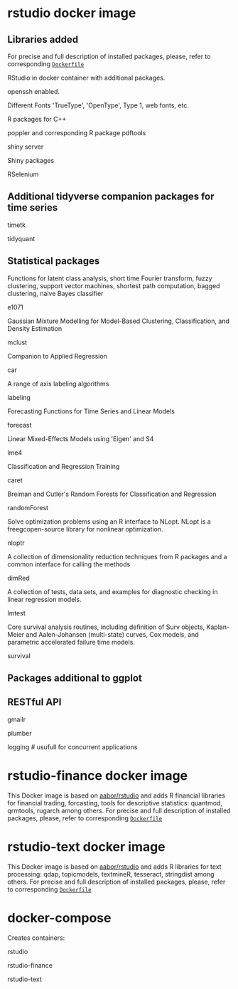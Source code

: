 # rstudio docker image
## Libraries added

For precise and full description of installed packages, please, refer to corresponding [`Dockerfile`](https://github.com/aabor/rstudio/blob/master/rstudio/Dockerfile)

RStudio in docker container with additional packages.

openssh enabled.

Different Fonts 'TrueType', 'OpenType', Type 1, web fonts, etc.

R packages for C++

poppler and corresponding R package pdftools

shiny server

Shiny packages

RSelenium

## Additional tidyverse companion packages for time series

timetk

tidyquant

## Statistical packages
Functions for latent class analysis, short time Fourier transform, fuzzy clustering, support vector machines, shortest path computation, bagged clustering, naive Bayes classifier

e1071 


Gaussian Mixture Modelling for Model-Based Clustering, Classification, and Density Estimation

mclust


Companion to Applied Regression

car 


A range of axis labeling algorithms

labeling 


Forecasting Functions for Time Series and Linear Models

forecast 


Linear Mixed-Effects Models using 'Eigen' and S4

lme4 


Classification and Regression Training

caret 


Breiman and Cutler's Random Forests for Classification and Regression

randomForest 


Solve optimization problems using an R interface to NLopt. NLopt is a freegcopen-source library for nonlinear optimization.

nloptr 


A collection of dimensionality reduction techniques from R packages and a common interface for calling the methods

dimRed 


A collection of tests, data sets, and examples for diagnostic checking in linear regression models. 

lmtest 


Core survival analysis routines, including definition of Surv objects, Kaplan-Meier and Aalen-Johansen (multi-state) curves, Cox models, and parametric accelerated failure time models.

survival 


## Packages additional to ggplot

## RESTful API

gmailr

plumber

logging # usufull for concurrent applications

# rstudio-finance docker image
This Docker image is based on [aabor/rstudio](https://github.com/aabor/rstudio) and adds R financial libraries for financial trading, forcasting, tools for descriptive statistics: quantmod, qrmtools, rugarch among others. For precise and full description of installed packages, please, refer to corresponding [`Dockerfile`](https://github.com/aabor/rstudio/blob/master/rstudio-finance/Dockerfile)

# rstudio-text docker image
This Docker image is based on [aabor/rstudio](https://github.com/aabor/rstudio) and adds R libraries for text processing: qdap, topicmodels, textmineR, tesseract, stringdist among others. For precise and full description of installed packages, please, refer to corresponding [`Dockerfile`](https://github.com/aabor/rstudio/blob/master/rstudio-text/Dockerfile)

# docker-compose
Creates containers:

rstudio

rstudio-finance

rstudio-text
